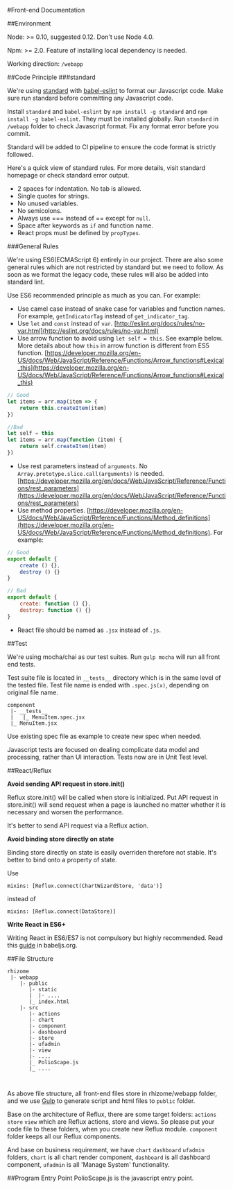#Front-end Documentation

##Environment

Node: >= 0.10, suggested 0.12. Don't use Node 4.0.

Npm: >= 2.0. Feature of installing local dependency is needed.

Working direction: `/webapp`

##Code Principle
###standard

We're using [standard](https://github.com/feross/standard) with [babel-eslint](https://github.com/babel/babel-eslint) to format our Javascript code. Make sure run standard before committing any Javascript code.

Install `standard` and `babel-eslint` by `npm install -g standard` and `npm install -g babel-eslint`. They must be installed globally. Run `standard` in `/webapp` folder to check Javascript format. Fix any format error before you commit.

Standard will be added to CI pipeline to ensure the code format is strictly followed.

Here's a quick view of standard rules. For more details, visit standard homepage or check standard error output.

* 2 spaces for indentation. No tab is allowed.
* Single quotes for strings.
* No unused variables.
* No semicolons.
* Always use === instead of == except for `null`.
* Space after keywords as `if` and function name.
* React props must be defined by `propTypes`.

###General Rules

We're using ES6(ECMAScript 6) entirely in our project. There are also some general rules which are not restricted by standard but we need to follow. As soon as we format the legacy code, these rules will also be added into standard lint.

Use ES6 recommended principle as much as you can. For example:

* Use camel case instead of snake case for variables and function names. For example, `getIndicatorTag` instead of `get_indicator_tag`.
* Use `let` and `const` instead of `var`. [http://eslint.org/docs/rules/no-var.html](http://eslint.org/docs/rules/no-var.html)
* Use arrow function to avoid using `let self = this`. See example below. More details about how `this` in arrow function is different from ES5 function. [https://developer.mozilla.org/en-US/docs/Web/JavaScript/Reference/Functions/Arrow_functions#Lexical_this](https://developer.mozilla.org/en-US/docs/Web/JavaScript/Reference/Functions/Arrow_functions#Lexical_this)

```javascript
// Good
let items = arr.map(item => {
	return this.createItem(item)
})

//Bad
let self = this
let items = arr.map(function (item) {
	return self.createItem(item)
})
```

* Use rest parameters instead of `arguments`. No `Array.prototype.slice.call(arguments)` is needed. [https://developer.mozilla.org/en/docs/Web/JavaScript/Reference/Functions/rest_parameters](https://developer.mozilla.org/en/docs/Web/JavaScript/Reference/Functions/rest_parameters)
* Use method properties. [https://developer.mozilla.org/en-US/docs/Web/JavaScript/Reference/Functions/Method_definitions](https://developer.mozilla.org/en-US/docs/Web/JavaScript/Reference/Functions/Method_definitions). For example:

```javascript
// Good
export default {
	create () {},
	destroy () {}
}

// Bad
export default {
	create: function () {},
	destroy: function () {}
}
```

* React file should be named as `.jsx` instead of `.js`.


##Test

We're using mocha/chai as our test suites. Run `gulp mocha` will run all front end tests.

Test suite file is located in `__tests__` directory which is in the same level of the tested file. Test file name is ended with `.spec.js(x)`, depending on original file name.

```
component
 |- __tests__
 |   |_ MenuItem.spec.jsx
 |_ MenuItem.jsx
```

Use existing spec file as example to create new spec when needed.

Javascript tests are focused on dealing complicate data model and processing, rather than UI interaction. Tests now are in Unit Test level.

##React/Reflux

**Avoid sending API request in store.init()**

Reflux store.init() will be called when store is initialized. Put API request in store.init() will send request when a page is launched no matter whether it is necessary and worsen the performance.

It's better to send API request via a Reflux action.

**Avoid binding store directly on state**

Binding store directly on state is easily overriden therefore not stable. It's better to bind onto a property of state.

Use

`mixins: [Reflux.connect(ChartWizardStore, 'data')]`

instead of

`mixins: [Reflux.connect(DataStore)]`

**Write React in ES6+**

Writing React in ES6/ES7 is not compulsory but highly recommended. Read this [guide](http://babeljs.io/blog/2015/06/07/react-on-es6-plus/) in babeljs.org.

##File Structure

```
rhizome
 |- webapp
    |- public
       |- static
       |  |- ....
       |_ index.html
    |- src
       |- actions
       |- chart
       |- component
       |- dashboard
       |- store
       |- ufadmin
       |- view
       |- ....
       |_ PolioScape.js
       |_ ....
       
       
```

As above file structure, all front-end files store in rhizome/webapp folder, and we use [Gulp](gulp.md) to generate script and html files to `public` folder.
 
Base on the architecture of Reflux, there are some target folders: `actions` `store` `view` which are Reflux actions, store and views. So please put your code file to these folders, when you create new Reflux module. `component` folder keeps all our Reflux components.

And base on business requirement, we have `chart` `dashboard` `ufadmin` folders, `chart` is all chart render component, `dashboard` is all dashboard component, `ufadmin` is all 'Manage System' functionality.  

##Program Entry Point
PolioScape.js is the javascript entry point. 

